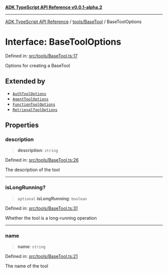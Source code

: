 [**ADK TypeScript API Reference v0.0.1-alpha.2**](../../../README.md)

***

[ADK TypeScript API Reference](../../../modules.md) / [tools/BaseTool](../README.md) / BaseToolOptions

# Interface: BaseToolOptions

Defined in: [src/tools/BaseTool.ts:17](https://github.com/njraladdin/adk-typescript/blob/main/src/tools/BaseTool.ts#L17)

Options for creating a BaseTool

## Extended by

- [`AuthToolOptions`](../../../auth/AuthTool/interfaces/AuthToolOptions.md)
- [`AgentToolOptions`](../../AgentTool/interfaces/AgentToolOptions.md)
- [`FunctionToolOptions`](../../FunctionTool/interfaces/FunctionToolOptions.md)
- [`RetrievalToolOptions`](../../retrieval/BaseRetrievalTool/interfaces/RetrievalToolOptions.md)

## Properties

### description

> **description**: `string`

Defined in: [src/tools/BaseTool.ts:26](https://github.com/njraladdin/adk-typescript/blob/main/src/tools/BaseTool.ts#L26)

The description of the tool

***

### isLongRunning?

> `optional` **isLongRunning**: `boolean`

Defined in: [src/tools/BaseTool.ts:31](https://github.com/njraladdin/adk-typescript/blob/main/src/tools/BaseTool.ts#L31)

Whether the tool is a long-running operation

***

### name

> **name**: `string`

Defined in: [src/tools/BaseTool.ts:21](https://github.com/njraladdin/adk-typescript/blob/main/src/tools/BaseTool.ts#L21)

The name of the tool
